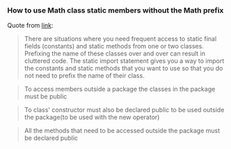 ### How to use Math class static members without the Math prefix
Quote from [link](https://dev.java/learn/packages/#:~:text=Copy-,The%20Static%20Import%20Statement,-There%20are%20situations):  

> There are situations where you need frequent access to static final fields (constants) and static methods from one or two classes. Prefixing the name of these classes over and over can result in cluttered code. The static import statement gives you a way to import the constants and static methods that you want to use so that you do not need to prefix the name of their class.

> To access members outside a package the classes in the package must be public

> To class' constructor must also be declared public to be used outside the package(to be used with the new operator)

> All the methods that need to be accessed outside the package must be declared public